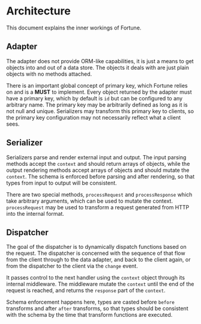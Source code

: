 # Architecture

This document explains the inner workings of Fortune.


## Adapter

The adapter does not provide ORM-like capabilities, it is just a means to get objects into and out of a data store. The objects it deals with are just plain objects with no methods attached.

There is an important global concept of primary key, which Fortune relies on and is a **MUST** to implement. Every object returned by the adapter must have a primary key, which by default is `id` but can be configured to any arbitrary name. The primary key may be arbitrarily defined as long as it is not null and unique. Serializers may transform this primary key to clients, so the primary key configuration may not necessarily reflect what a client sees.


## Serializer

Serializers parse and render external input and output. The input parsing methods accept the `context` and should return arrays of objects, while the output rendering methods accept arrays of objects and should mutate the `context`. The schema is enforced before parsing and after rendering, so that types from input to output will be consistent.

There are two special methods, `processRequest` and `processResponse` which take arbitrary arguments, which can be used to mutate the context. `processRequest` may be used to transform a request generated from HTTP into the internal format.


## Dispatcher

The goal of the dispatcher is to dynamically dispatch functions based on the request. The dispatcher is concerned with the sequence of that flow from the client through to the data adapter, and back to the client again, or from the dispatcher to the client via the `change` event.

It passes control to the next handler using the `context` object through its internal middleware. The middleware mutate the `context` until the end of the request is reached, and returns the `response` part of the `context`.

Schema enforcement happens here, types are casted before `before` transforms and after `after` transforms, so that types should be consistent with the schema by the time that transform functions are executed.
